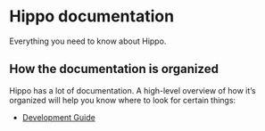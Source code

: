 # Hippo documentation

Everything you need to know about Hippo.

## How the documentation is organized

Hippo has a lot of documentation. A high-level overview of how it’s organized will help you know where to look for certain things:

- [Development Guide](community/developers.md)
